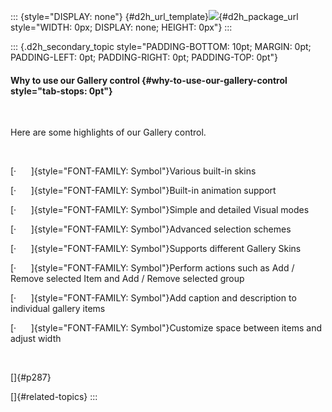 ::: {style="DISPLAY: none"}
[](ms-xhelp:///?Id=d2h_url_template){#d2h_url_template}![](!package_url!){#d2h_package_url style="WIDTH: 0px; DISPLAY: none; HEIGHT: 0px"}
:::

::: {.d2h_secondary_topic style="PADDING-BOTTOM: 10pt; MARGIN: 0pt; PADDING-LEFT: 0pt; PADDING-RIGHT: 0pt; PADDING-TOP: 0pt"}
#### Why to use our Gallery control {#why-to-use-our-gallery-control style="tab-stops: 0pt"}

 

Here are some highlights of our Gallery control.

 

[·      ]{style="FONT-FAMILY: Symbol"}Various built-in skins

[·      ]{style="FONT-FAMILY: Symbol"}Built-in animation support

[·      ]{style="FONT-FAMILY: Symbol"}Simple and detailed Visual modes

[·      ]{style="FONT-FAMILY: Symbol"}Advanced selection schemes

[·      ]{style="FONT-FAMILY: Symbol"}Supports different Gallery Skins

[·      ]{style="FONT-FAMILY: Symbol"}Perform actions such as Add / Remove selected Item and Add / Remove selected group

[·      ]{style="FONT-FAMILY: Symbol"}Add caption and description to individual gallery items

[·      ]{style="FONT-FAMILY: Symbol"}Customize space between items and adjust width

 

[]{#p287} 

[]{#related-topics}
:::
